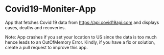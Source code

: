 # Covid19-Moniter-App

App that fetches Covid 19 data from https://api.covid19api.com and displays cases, deaths and recoveries.

Note: App crashes if you set your location to US since the data is too much hence leads to an OutOfMemory Error.
Kindly, if you have a fix or solution, create a pull request to improve this app.
